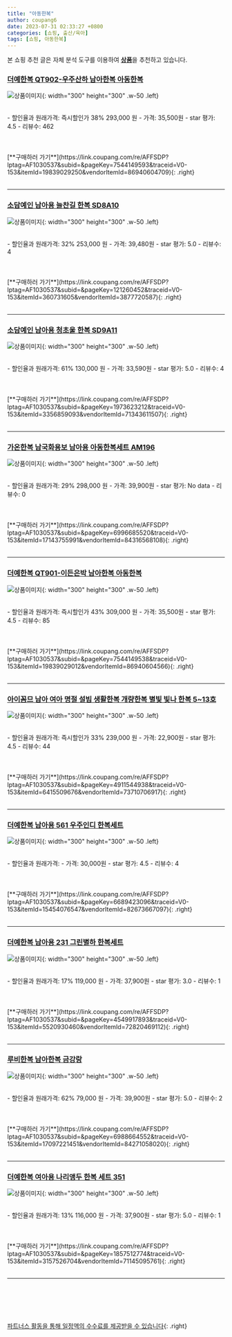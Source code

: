 ```yaml
---
title: "아동한복"
author: coupang6
date: 2023-07-31 02:33:27 +0800
categories: [쇼핑, 출산/육아]
tags: [쇼핑, 아동한복]
---
```


본 쇼핑 추천 글은 자체 분석 도구를 이용하여 [**상품**](https://link.coupang.com/a/bao1ui)을 추천하고 있습니다.

### [더예한복 QT902-우주산하 남아한복 아동한복](https://link.coupang.com/re/AFFSDP?lptag=AF1030537&subid=&pageKey=7544149593&traceid=V0-153&itemId=19839029250&vendorItemId=86940604709)

![상품이미지](https://thumbnail10.coupangcdn.com/thumbnails/remote/230x230ex/image/vendor_inventory/5dac/199f17221ef5c7b3a5dbcfd9ea39f84d7d3747fe4a8dbef959386ffaa259.jpg){: width="300" height="300" .w-50 .left}


<br>
- 할인율과 원래가격: 즉시할인가 38%  293,000   원
- 가격: 35,500원
- star 평가: 4.5
- 리뷰수: 462
<br>
<br>
<br>
<br>
[**구매하러 가기**](https://link.coupang.com/re/AFFSDP?lptag=AF1030537&subid=&pageKey=7544149593&traceid=V0-153&itemId=19839029250&vendorItemId=86940604709){: .right}
<br>
<br>

---

### [소담예인 남아용 늘찬길 한복 SD8A10](https://link.coupang.com/re/AFFSDP?lptag=AF1030537&subid=&pageKey=121260452&traceid=V0-153&itemId=360731605&vendorItemId=3877720587)

![상품이미지](https://thumbnail6.coupangcdn.com/thumbnails/remote/230x230ex/image/retail/images/94523419195625-bbd1ce68-4228-4ea0-bcd9-b2b19f81ba4a.jpg){: width="300" height="300" .w-50 .left}


<br>
- 할인율과 원래가격: 32%  253,000   원
- 가격: 39,480원
- star 평가: 5.0
- 리뷰수: 4
<br>
<br>
<br>
<br>
[**구매하러 가기**](https://link.coupang.com/re/AFFSDP?lptag=AF1030537&subid=&pageKey=121260452&traceid=V0-153&itemId=360731605&vendorItemId=3877720587){: .right}
<br>
<br>

---

### [소담예인 남아용 청초울 한복 SD9A11](https://link.coupang.com/re/AFFSDP?lptag=AF1030537&subid=&pageKey=1973623212&traceid=V0-153&itemId=3356859093&vendorItemId=71343611507)

![상품이미지](https://thumbnail9.coupangcdn.com/thumbnails/remote/230x230ex/image/retail/images/2020/08/18/15/9/0da1fd28-e8e5-4a91-b28b-76c3fe34078f.jpg){: width="300" height="300" .w-50 .left}


<br>
- 할인율과 원래가격: 61%  130,000   원
- 가격: 33,590원
- star 평가: 5.0
- 리뷰수: 4
<br>
<br>
<br>
<br>
[**구매하러 가기**](https://link.coupang.com/re/AFFSDP?lptag=AF1030537&subid=&pageKey=1973623212&traceid=V0-153&itemId=3356859093&vendorItemId=71343611507){: .right}
<br>
<br>

---

### [가온한복 남국화용보 남아용 아동한복세트 AM196](https://link.coupang.com/re/AFFSDP?lptag=AF1030537&subid=&pageKey=6996685520&traceid=V0-153&itemId=17143755991&vendorItemId=84316568108)

![상품이미지](https://thumbnail10.coupangcdn.com/thumbnails/remote/230x230ex/image/vendor_inventory/3d82/d139136d033d7ffaa7c862a72950a447c396b4b4f077431280671c4916d4.jpg){: width="300" height="300" .w-50 .left}


<br>
- 할인율과 원래가격: 29%  298,000   원
- 가격: 39,900원
- star 평가: No data
- 리뷰수: 0
<br>
<br>
<br>
<br>
[**구매하러 가기**](https://link.coupang.com/re/AFFSDP?lptag=AF1030537&subid=&pageKey=6996685520&traceid=V0-153&itemId=17143755991&vendorItemId=84316568108){: .right}
<br>
<br>

---

### [더예한복 QT901-이든은박 남아한복 아동한복](https://link.coupang.com/re/AFFSDP?lptag=AF1030537&subid=&pageKey=7544149538&traceid=V0-153&itemId=19839029012&vendorItemId=86940604566)

![상품이미지](https://thumbnail10.coupangcdn.com/thumbnails/remote/230x230ex/image/vendor_inventory/9eea/0d5a4d32e431ab2e574144d70ec7c64f5cd9209793e7f9278fac82c8bb72.jpg){: width="300" height="300" .w-50 .left}


<br>
- 할인율과 원래가격: 즉시할인가 43%  309,000   원
- 가격: 35,500원
- star 평가: 4.5
- 리뷰수: 85
<br>
<br>
<br>
<br>
[**구매하러 가기**](https://link.coupang.com/re/AFFSDP?lptag=AF1030537&subid=&pageKey=7544149538&traceid=V0-153&itemId=19839029012&vendorItemId=86940604566){: .right}
<br>
<br>

---

### [아이꼼므 남아 여아 명절 설빔 생활한복 개량한복 별빛 빛나 한복 5~13호](https://link.coupang.com/re/AFFSDP?lptag=AF1030537&subid=&pageKey=4911544938&traceid=V0-153&itemId=6415509676&vendorItemId=73710706917)

![상품이미지](https://thumbnail8.coupangcdn.com/thumbnails/remote/230x230ex/image/vendor_inventory/a3e4/b0862b6e1223ed9f8b4e56a5d4794dbfb3685c19c80b187cf7ab0e5ca0fd.jpg){: width="300" height="300" .w-50 .left}


<br>
- 할인율과 원래가격: 즉시할인가 33%  239,000   원
- 가격: 22,900원
- star 평가: 4.5
- 리뷰수: 44
<br>
<br>
<br>
<br>
[**구매하러 가기**](https://link.coupang.com/re/AFFSDP?lptag=AF1030537&subid=&pageKey=4911544938&traceid=V0-153&itemId=6415509676&vendorItemId=73710706917){: .right}
<br>
<br>

---

### [더예한복 남아용 561 우주인디 한복세트](https://link.coupang.com/re/AFFSDP?lptag=AF1030537&subid=&pageKey=6689423096&traceid=V0-153&itemId=15454076547&vendorItemId=82673667097)

![상품이미지](https://thumbnail7.coupangcdn.com/thumbnails/remote/230x230ex/image/rs_quotation_api/lyuwsaak/a998e61e29974222bb2e548d71b0eb5a.jpg){: width="300" height="300" .w-50 .left}


<br>
- 할인율과 원래가격: 
- 가격: 30,000원
- star 평가: 4.5
- 리뷰수: 4
<br>
<br>
<br>
<br>
[**구매하러 가기**](https://link.coupang.com/re/AFFSDP?lptag=AF1030537&subid=&pageKey=6689423096&traceid=V0-153&itemId=15454076547&vendorItemId=82673667097){: .right}
<br>
<br>

---

### [더예한복 남아용 231 그린별하 한복세트](https://link.coupang.com/re/AFFSDP?lptag=AF1030537&subid=&pageKey=4549917893&traceid=V0-153&itemId=5520930460&vendorItemId=72820469112)

![상품이미지](https://thumbnail8.coupangcdn.com/thumbnails/remote/230x230ex/image/rs_quotation_api/pdjr0iha/5acb61cbd149496f8573273b2f9ecda4.jpg){: width="300" height="300" .w-50 .left}


<br>
- 할인율과 원래가격: 17%  119,000   원
- 가격: 37,900원
- star 평가: 3.0
- 리뷰수: 1
<br>
<br>
<br>
<br>
[**구매하러 가기**](https://link.coupang.com/re/AFFSDP?lptag=AF1030537&subid=&pageKey=4549917893&traceid=V0-153&itemId=5520930460&vendorItemId=72820469112){: .right}
<br>
<br>

---

### [루비한복 남아한복 금강랑](https://link.coupang.com/re/AFFSDP?lptag=AF1030537&subid=&pageKey=6988664552&traceid=V0-153&itemId=17097221451&vendorItemId=84271058020)

![상품이미지](https://thumbnail6.coupangcdn.com/thumbnails/remote/230x230ex/image/vendor_inventory/96f0/ff8d0ccc7505aad53f439f6acb3598557117f4ac1daacbdae4d073c26328.jpg){: width="300" height="300" .w-50 .left}


<br>
- 할인율과 원래가격: 62%  79,000   원
- 가격: 39,900원
- star 평가: 5.0
- 리뷰수: 2
<br>
<br>
<br>
<br>
[**구매하러 가기**](https://link.coupang.com/re/AFFSDP?lptag=AF1030537&subid=&pageKey=6988664552&traceid=V0-153&itemId=17097221451&vendorItemId=84271058020){: .right}
<br>
<br>

---

### [더예한복 여아용 나리앵두 한복 세트 351](https://link.coupang.com/re/AFFSDP?lptag=AF1030537&subid=&pageKey=1857512774&traceid=V0-153&itemId=3157526704&vendorItemId=71145095761)

![상품이미지](https://thumbnail10.coupangcdn.com/thumbnails/remote/230x230ex/image/retail/images/2020/07/22/11/1/a4ca1c38-9fe1-488d-93f8-5a84a6b68e37.jpg){: width="300" height="300" .w-50 .left}


<br>
- 할인율과 원래가격: 13%  116,000   원
- 가격: 37,900원
- star 평가: 5.0
- 리뷰수: 1
<br>
<br>
<br>
<br>
[**구매하러 가기**](https://link.coupang.com/re/AFFSDP?lptag=AF1030537&subid=&pageKey=1857512774&traceid=V0-153&itemId=3157526704&vendorItemId=71145095761){: .right}
<br>
<br>

---
<br><br><br><br><br> [파트너스 활동을 통해 일정액의 수수료를 제공받을 수 있습니다](https://link.coupang.com/a/bao1ui){: .right}